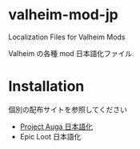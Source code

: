 # valheim-mod-jp
Localization Files for Valheim Mods

Valheim の各種 mod 日本語化ファイル

# Installation

個別の配布サイトを参照してください

* [Project Auga 日本語化](https://www.nexusmods.com/valheim/mods/1562)
* Epic Loot 日本語化
